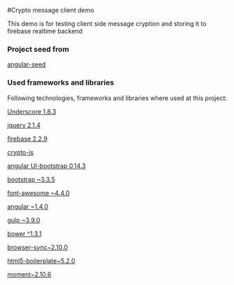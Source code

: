 #Crypto message client demo

This demo is for testing client side message cryption and storing it to
firebase realtime backend

### Project seed from 

[angular-seed](https://github.com/angular/angular-seed)

### Used frameworks and libraries

Following technologies, frameworks and libraries where used at this project:


[Underscore 1.8.3](http://underscorejs.org)

[jquery 2.1.4](https://github.com/jquery/jquery)

[firebase 2.2.9](http://firebase.com)

[crypto-js](https://code.google.com/p/crypto-js/)

[angular UI-bootstrap 0.14.3](http://angular-ui.github.io/bootstrap/)

[bootstrap ~3.3.5](http://getbootstrap.co) 

[font-awesome ~4.4.0](https://fortawesome.github.io/Font-Awesome/)

[angular ~1.4.0](https://angularjs.org/)

[gulp ~3.9.0](http://gulpjs.com/)

[bower ^1.3.1](http://bower.io/)

[browser-sync~2.10.0](https://www.browsersync.io/)

[html5-boilerplate~5.2.0](https://html5boilerplate.com/)

[moment~2.10.6](http://momentjs.com/)